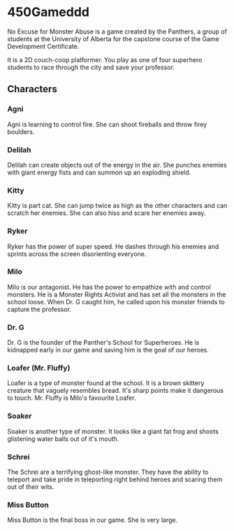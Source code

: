 # 450Gameddd

No Excuse for Monster Abuse is a game created by the Panthers, a group of students at the University of Alberta for the capstone course of the Game Development Certificate.

It is a 2D couch-coop platformer. You play as one of four superhero students to race through the city and save your professor.


## Characters
### Agni
Agni is learning to control fire. She can shoot fireballs and throw firey boulders. 

### Delilah
Delilah can create objects out of the energy in the air. She punches enemies with giant energy fists and can summon up an exploding shield.

### Kitty
Kitty is part cat. She can jump twice as high as the other characters and can scratch her enemies. She can also hiss and scare her enemies away.

### Ryker
Ryker has the power of super speed. He dashes through his enemies and sprints across the screen disorienting everyone.

### Milo
Milo is our antagonist. He has the power to empathize with and control monsters. He is a Monster Rights Activist and has set all the monsters in the school loose. When Dr. G caught him, he called upon his monster friends to capture the professor. 

### Dr. G
Dr. G is the founder of the Panther's School for Superheroes. He is kidnapped early in our game and saving him is the goal of our heroes.

### Loafer (Mr. Fluffy)
Loafer is a type of monster found at the school. It is a brown skittery creature that vaguely resembles bread. It's sharp points make it dangerous to touch. Mr. Fluffy is Milo's favourite Loafer.

### Soaker
Soaker is another type of monster. It looks like a giant fat frog and shoots glistening water balls out of it's mouth.

### Schrei
The Schrei are a terrifying ghost-like monster. They have the ability to teleport and take pride in teleporting right behind heroes and scaring them out of their wits.

### Miss Button
Miss Button is the final boss in our game. She is very large.

